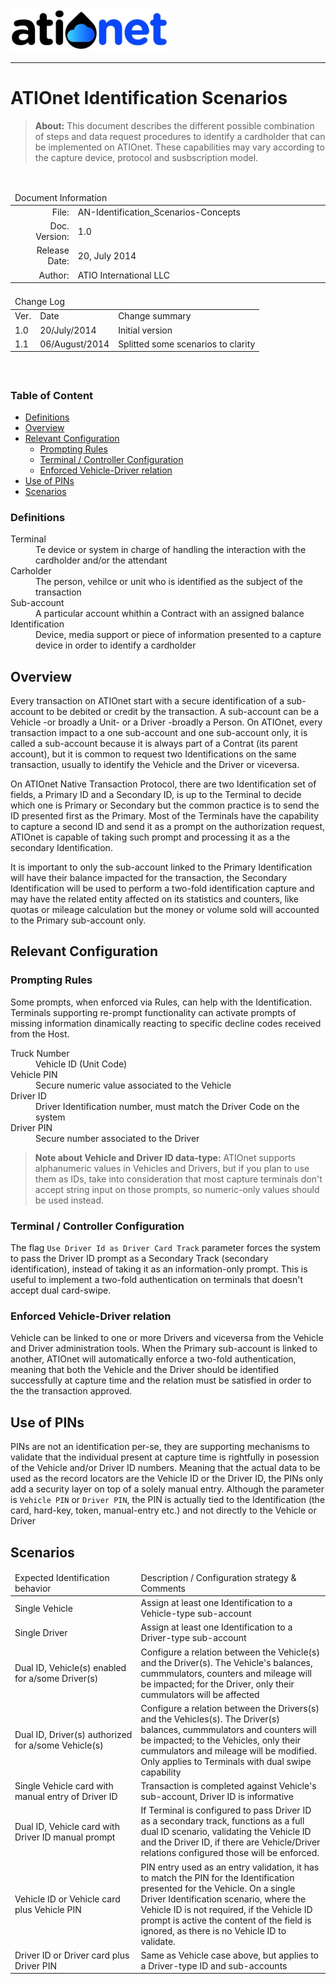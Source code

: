 ![ationetlogo](Content/Images/ATIOnetLogo_250x70.png) 

***

# ATIOnet Identification Scenarios

> **About:** This document describes the different possible combination of steps and data request procedures to identify a cardholder that can be implemented on ATIOnet.
These capabilities may vary according to the capture device, protocol and susbscription model.  		

</br>

<table>
	<thead>
		<tr>
			<td colspan="2" class="tablehead">Document Information</td>
		</tr>
	</thead>
	<tfoot>
		<td colspan="2"> </td>
	</tfoot>
	<tbody>
		<tr>
			<td width="20%" class="rowhead" align="right">File:</td>
			<td>AN-Identification_Scenarios-Concepts</td>
		</tr>
		<tr>
			<td align="right">Doc. Version:</td>
			<td>1.0</td>
		</tr>
		<tr>
			<td align="right">Release Date:</td>
			<td>20, July 2014</td>
		</tr>
		<tr>
			<td align="right">Author:</td>
			<td>ATIO International LLC</td>
		</tr>
	</tbody>
</table>

<table>
     <thead>
          <tr>
          	<td colspan="3">Change Log</td>
          </tr>
     </thead>
     <tfoot>
          <td colspan="3"> </td>
     </tfoot>
     <tbody>
        <tr>
          	<td>Ver.</td>
            <td>Date</td>
            <td>Change summary</td>
        </tr>
        <!-- Insert a table row like this for each version -->
        <tr>
          	<td>1.0</td>
          	<td>20/July/2014</td>
          	<td>Initial version</td>
        </tr>
        <tr>
            <td>1.1</td>
            <td>06/August/2014</td>
            <td>Splitted some scenarios to clarity</td>
        </tr>
        <!-- End of version table row -->
     </tbody>
</table>
</br>

### Table of Content
<!-- MarkdownTOC depth=3 -->

- [Definitions](#definitions)
- [Overview](#overview)
- [Relevant Configuration](#relevant-configuration)
  - [Prompting Rules](#prompting-rules)
  - [Terminal / Controller Configuration](#terminal-controller-configuration)
  - [Enforced Vehicle-Driver relation](#enforced-vehicledriver-relation)
- [Use of PINs](#use-of-pins)
- [Scenarios](#scenarios)

<!-- /MarkdownTOC -->


<!-- Optional Terms & Definition section -->
        
### Definitions	

<dl>
  <dt>Terminal</dt>
  <dd>Te device or system in charge of handling the interaction with the cardholder and/or the attendant</dd>
  <dt>Carholder</dt>
  <dd>The person, vehilce or unit who is identified as the subject of the transaction</dd>
  <dt>Sub-account</dt>
  <dd>A particular account whithin a Contract with an assigned balance</dd>
  <dt>Identification</dt>
  <dd>Device, media support or piece of information presented to a capture device in order to identify a cardholder</dd>

</dl>

<!-- Content starts here -->
## Overview
Every transaction on ATIOnet start with a secure identification of a sub-account to be debited or credit by the transaction. A sub-account can be a Vehicle -or broadly a Unit- or a Driver -broadly a Person.
On ATIOnet, every transaction impact to a one sub-account and one sub-account only, it is called a sub-account because it is always part of a Contrat (its parent account), but it is common to request two Identifications on the same transaction, usually to identify the Vehicle and the Driver or viceversa.

On ATIOnet Native Transaction Protocol, there are two Identification set of fields, a Primary ID and a Secondary ID, is up to the Terminal to decide which one is Primary or Secondary but the common practice is to send the ID presented first as the Primary. Most of the Terminals have the capability to capture a second ID and send it as a prompt on the authorization request, ATIOnet is capable of taking such prompt and processing it as a the secondary Identification.

It is important to only the sub-account linked to the Primary Identification will have their balance impacted for the transaction, the Secondary Identification will be used to perform a two-fold identification capture and may have the related entity affected on its statistics and counters, like quotas or mileage calculation but the money or volume sold will accounted to the Primary sub-account only.

## Relevant Configuration

### Prompting Rules
Some prompts, when enforced via Rules, can help with the Identification.
Terminals supporting re-prompt functionality can activate prompts of missing information dinamically reacting to specific decline codes received from the Host.

<dl>
  <dt>Truck Number</dt>
  <dd>Vehicle ID (Unit Code)</dd>
  <dt>Vehicle PIN</dt>
  <dd>Secure numeric value associated to the Vehicle</dd>
  <dt>Driver ID</dt>
  <dd>Driver Identification number, must match the Driver Code on the system</dd>
  <dt>Driver PIN</dt>
  <dd>Secure number associated to the Driver</dd>
</dl>

> **Note about Vehicle and Driver ID data-type:** ATIOnet supports alphanumeric values in Vehicles and Drivers, but if you plan to use them as IDs, take into consideration that most capture terminals don't accept string input on those prompts, so numeric-only values should be used instead.

### Terminal / Controller Configuration
The flag ```Use Driver Id as Driver Card Track``` parameter forces the system to pass the Driver ID prompt as a Secondary Track (secondary identification), instead of taking it as an information-only prompt. This is useful to implement a two-fold authentication on terminals that doesn't accept dual card-swipe.

### Enforced Vehicle-Driver relation
Vehicle can be linked to one or more Drivers and viceversa from the Vehicle and Driver administration tools. When the Primary sub-account is linked to another, ATIOnet will automatically enforce a two-fold authentication, meaning that both the Vehicle and the Driver should be identified successfully at capture time and the relation must be satisfied in order to the the transaction approved.

## Use of PINs
PINs are not an identification per-se, they are supporting mechanisms to validate that the individual present at capture time is rightfully in posession of the Vehicle and/or Driver ID numbers. Meaning that the actual data to be used as the record locators are the Vehicle ID or the Driver ID, the PINs only add a security layer on top of a solely manual entry.
Although the parameter is ```Vehicle PIN``` or ```Driver PIN```, the PIN is actually tied to the Identification (the card, hard-key, token, manual-entry etc.) and not directly to the Vehicle or Driver

## Scenarios

<table>
  <thead>
    <tr>
      <td width=40%>Expected Identification behavior</td>
      <td>Description / Configuration strategy & Comments</td>
    </tr>
  </thead>
  <tbody>
    <tr>
      <td>Single Vehicle</td>
      <td>Assign at least one Identification to a Vehicle-type sub-account</td>
    </tr>
    <tr>
      <td>Single Driver</td>
      <td>Assign at least one Identification to a Driver-type sub-account</td>
    </tr>
    <tr>
      <td>Dual ID, Vehicle(s) enabled for a/some Driver(s)</td>
      <td>Configure a relation between the Vehicle(s) and the Driver(s). The Vehicle's balances, cummmulators, counters and mileage will be impacted; for the Driver, only their cummulators will be affected</td>
    </tr>
    <tr>
      <td>Dual ID, Driver(s) authorized for a/some Vehicle(s)</td>
      <td>Configure a relation between the Drivers(s) and the Vehicles(s). The Driver(s) balances, cummmulators and counters will be impacted; to the Vehicles, only their cummulators and mileage will be modified. Only applies to Terminals with dual swipe capability</td>
    </tr>
    <tr>
      <td>Single Vehicle card with manual entry of Driver ID</td>
      <td>Transaction is completed against Vehicle's sub-account, Driver ID is informative</td>
    </tr>
    <tr>
      <td>Dual ID, Vehicle card with Driver ID manual prompt</td>
      <td>If Terminal is configured to pass Driver ID as a secondary track, functions as a full dual ID scenario, validating the Vehicle ID and the Driver ID, if there are Vehicle/Driver relations configured those will be enforced.</td>
    </tr>
    <tr>
      <td>Vehicle ID or Vehicle card plus Vehicle PIN</td>
      <td>PIN entry used as an entry validation, it has to match the PIN for the Identification presented for the Vehicle. On a single Driver Identification scenario, where the Vehicle ID is not required, if the Vehicle ID prompt is active the content of the field is ignored, as there is no Vehicle ID to validate.</td>
    </tr>
    <tr>
      <td>Driver ID or Driver card plus Driver PIN</td>
      <td>Same as Vehicle case above, but applies to a Driver-type ID and sub-accounts</td>
    </tr>
  </tbody>
</table>

